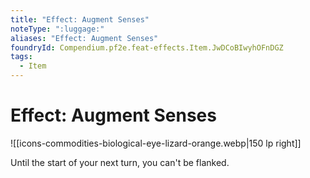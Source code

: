 ```yaml
---
title: "Effect: Augment Senses"
noteType: ":luggage:"
aliases: "Effect: Augment Senses"
foundryId: Compendium.pf2e.feat-effects.Item.JwDCoBIwyhOFnDGZ
tags:
  - Item
---
```


# Effect: Augment Senses
![[icons-commodities-biological-eye-lizard-orange.webp|150 lp right]]

Until the start of your next turn, you can't be flanked.
